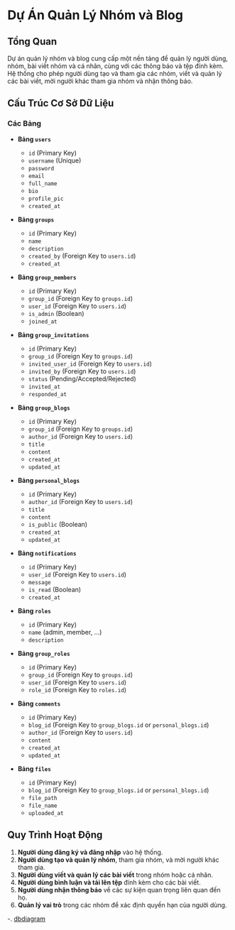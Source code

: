 # Dự Án Quản Lý Nhóm và Blog

## Tổng Quan

Dự án quản lý nhóm và blog cung cấp một nền tảng để quản lý người dùng, nhóm, bài viết nhóm và cá nhân, cùng với các thông báo và tệp đính kèm. Hệ thống cho phép người dùng tạo và tham gia các nhóm, viết và quản lý các bài viết, mời người khác tham gia nhóm và nhận thông báo.

## Cấu Trúc Cơ Sở Dữ Liệu

### Các Bảng

- **Bảng `users`**
  - `id` (Primary Key)
  - `username` (Unique)
  - `password`
  - `email`
  - `full_name`
  - `bio`
  - `profile_pic`
  - `created_at`

- **Bảng `groups`**
  - `id` (Primary Key)
  - `name`
  - `description`
  - `created_by` (Foreign Key to `users.id`)
  - `created_at`

- **Bảng `group_members`**
  - `id` (Primary Key)
  - `group_id` (Foreign Key to `groups.id`)
  - `user_id` (Foreign Key to `users.id`)
  - `is_admin` (Boolean)
  - `joined_at`

- **Bảng `group_invitations`**
  - `id` (Primary Key)
  - `group_id` (Foreign Key to `groups.id`)
  - `invited_user_id` (Foreign Key to `users.id`)
  - `invited_by` (Foreign Key to `users.id`)
  - `status` (Pending/Accepted/Rejected)
  - `invited_at`
  - `responded_at`

- **Bảng `group_blogs`**
  - `id` (Primary Key)
  - `group_id` (Foreign Key to `groups.id`)
  - `author_id` (Foreign Key to `users.id`)
  - `title`
  - `content`
  - `created_at`
  - `updated_at`

- **Bảng `personal_blogs`**
  - `id` (Primary Key)
  - `author_id` (Foreign Key to `users.id`)
  - `title`
  - `content`
  - `is_public` (Boolean)
  - `created_at`
  - `updated_at`

- **Bảng `notifications`**
  - `id` (Primary Key)
  - `user_id` (Foreign Key to `users.id`)
  - `message`
  - `is_read` (Boolean)
  - `created_at`

- **Bảng `roles`**
  - `id` (Primary Key)
  - `name` (admin, member, ...)
  - `description`

- **Bảng `group_roles`**
  - `id` (Primary Key)
  - `group_id` (Foreign Key to `groups.id`)
  - `user_id` (Foreign Key to `users.id`)
  - `role_id` (Foreign Key to `roles.id`)

- **Bảng `comments`**
  - `id` (Primary Key)
  - `blog_id` (Foreign Key to `group_blogs.id` or `personal_blogs.id`)
  - `author_id` (Foreign Key to `users.id`)
  - `content`
  - `created_at`
  - `updated_at`

- **Bảng `files`**
  - `id` (Primary Key)
  - `blog_id` (Foreign Key to `group_blogs.id` or `personal_blogs.id`)
  - `file_path`
  - `file_name`
  - `uploaded_at`

## Quy Trình Hoạt Động

1. **Người dùng đăng ký và đăng nhập** vào hệ thống.
2. **Người dùng tạo và quản lý nhóm**, tham gia nhóm, và mời người khác tham gia.
3. **Người dùng viết và quản lý các bài viết** trong nhóm hoặc cá nhân.
4. **Người dùng bình luận và tải lên tệp** đính kèm cho các bài viết.
5. **Người dùng nhận thông báo** về các sự kiện quan trọng liên quan đến họ.
6. **Quản lý vai trò** trong các nhóm để xác định quyền hạn của người dùng.

-.
[dbdiagram](https://dbdiagram.io/d/66b496e68b4bb5230e931c71)
